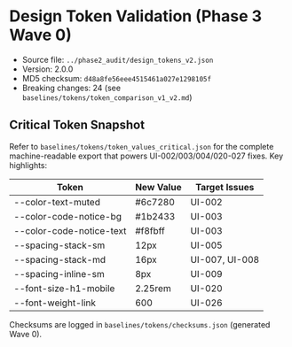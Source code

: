 # Design Token Validation (Phase 3 Wave 0)

- Source file: `../phase2_audit/design_tokens_v2.json`
- Version: 2.0.0
- MD5 checksum: `d48a8fe56eee4515461a027e1298105f`
- Breaking changes: 24 (see `baselines/tokens/token_comparison_v1_v2.md`)

## Critical Token Snapshot

Refer to `baselines/tokens/token_values_critical.json` for the complete machine-readable export that powers UI-002/003/004/020-027 fixes. Key highlights:

| Token | New Value | Target Issues |
|-------|-----------|---------------|
| --color-text-muted | #6c7280 | UI-002 |
| --color-code-notice-bg | #1b2433 | UI-003 |
| --color-code-notice-text | #f8fbff | UI-003 |
| --spacing-stack-sm | 12px | UI-005 |
| --spacing-stack-md | 16px | UI-007, UI-008 |
| --spacing-inline-sm | 8px | UI-009 |
| --font-size-h1-mobile | 2.25rem | UI-020 |
| --font-weight-link | 600 | UI-026 |

Checksums are logged in `baselines/tokens/checksums.json` (generated Wave 0).
